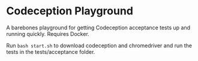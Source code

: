 Codeception Playground
======================

A barebones playground for getting Codeception acceptance tests up and running quickly. Requires Docker.

Run `bash start.sh` to download codeception and chromedriver and run the tests in the tests/acceptance folder.
